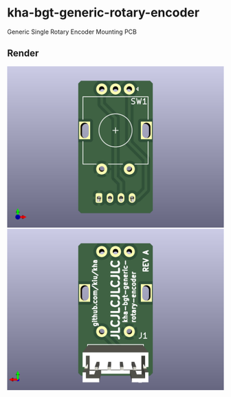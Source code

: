 # kha-bgt-generic-rotary-encoder

Generic Single Rotary Encoder Mounting PCB

## Render

<img src="kha-bgt-generic-rotary-encoder-render-front.png" width="800"/>

<img src="kha-bgt-generic-rotary-encoder-render-back.png" width="800"/>
